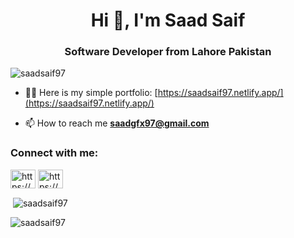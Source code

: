 <h1 align="center">Hi 👋, I'm Saad Saif</h1>
<h3 align="center">Software Developer from Lahore Pakistan</h3>

<p align="left"> <img src="https://komarev.com/ghpvc/?username=saadsaif97&label=Profile%20views&color=0e75b6&style=flat" alt="saadsaif97" /> </p>

- 👨‍💻 Here is my simple portfolio: [https://saadsaif97.netlify.app/](https://saadsaif97.netlify.app/)

- 📫 How to reach me **saadgfx97@gmail.com**

<h3 align="left">Connect with me:</h3>
<p align="left">
<a href="https://www.linkedin.com/in/saadsaif97/" target="blank"><img align="center" src="https://raw.githubusercontent.com/rahuldkjain/github-profile-readme-generator/master/src/images/icons/Social/linked-in-alt.svg" alt="https://www.linkedin.com/in/saad-saif-bb6a3a201/" height="30" width="40" /></a>
<a href="https://www.youtube.com/c/https://www.youtube.com/channel/ucylxubh0e-m5_he24xizm0w" target="blank"><img align="center" src="https://raw.githubusercontent.com/rahuldkjain/github-profile-readme-generator/master/src/images/icons/Social/youtube.svg" alt="https://www.youtube.com/channel/ucylxubh0e-m5_he24xizm0w" height="30" width="40" /></a>
</p>

<p>&nbsp;<img align="center" src="https://github-readme-stats.vercel.app/api?username=saadsaif97&show_icons=true&locale=en" alt="saadsaif97" /></p>

<p><img align="center" src="https://github-readme-streak-stats.herokuapp.com/?user=saadsaif97&" alt="saadsaif97" /></p>
